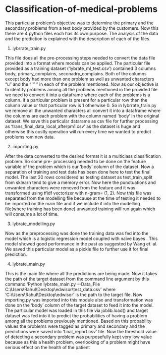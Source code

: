 # Classification-of-medical-problems

This particular problem’s objective was to determine the primary and the secondary problems from a
text body provided by the customers. Now this there are 4 python files each has its own purpose. The
analysis of the data and the prediction is explained with the description of each of the files.

1. lybrrate_train.py

This file does all the pre-processing steps needed to convert the data file provided into a format
where models can be applied. The particular file provided as a training dataset
(‘lybrate_ml_test.csv’) contained 3 columns body, primary_complains, seconadry_complains. Both
of the columns except body had more than one problem as well as unwanted characters “u” and the
“ ‘’ ” in each of the problem mentioned. Now as our objective is to identify problems among all
the problems mentioned in the provided file we need to convert it into a dataframe where each of
the problems is a column. If a particular problem is present for a particular row than the column
value or that particular row is 1 otherwise 0. So in lybrrate_train.py we remove all the unwanted
characters all convert it into a dataframe where the columns are each problem with the column
named ‘body’ in the original dataset. We save this particular datarame as csv file for further
processing as ‘trans_final_data_local_afterpm1.csv’ as the dataset is huge and otherwise this costly
operation will run every time we wanted to predict problems rom new data.

2. importing.py

After the data converted to the desired format it is a multiclass classification problem. So some pre-
processing needed to be done on the feature variable of the problem which is our ‘body’ column of
the dataset. Now a separation of training and test data has been done here to test the final model.
The last 30 rows considered as testing dataset as test_train_split from sklearn tend to give a memory
error. Now here the punctuations and unwanted characters were removed from the feature and it
was transformed using tfidf vectorizer with n-gram= (1, 2). Now this file was separated from the
modelling file because at the time of testing it needed to be imported on the main file and if we
include it into the modelling file(where training has been done) unwanted training will run again
which will consume a lot of time.

3. lybrate_modelling.py

Now as the preprocessing was done the training data was fed into the model which is a logistic
regression model coupled with naïve bayes . This model showed good performance in the past as
suggested by Wang et. al. We saved this particular model as a pickle file to further use it for final
prediction.

4. lybrate_main.py

This is the main file where all the predictions are being made. Now it takes the path of the target
dataset from the command line argument by this command ‘Python lybrate_main.py --Data_File
C:\Users\Rahul\Desktop\edwisor\test_data.csv’ where ‘C:\Users\Rahul\Desktop\edwisor’ is the
path to the target file. Now importing.py was imported into this module also and transformation
was done on the ‘body’ column of the target dataset to feed it into the model. The particular model
was loaded in this file via joblib.load() and target dataset was fed into it to predict the probabilities
of having a problem among all the problems previously mentioned. Based on this probability values
the problems were tagged as primary and secondary and the predictions were saved into
‘final_report.csv’ file. Now the threshold value of detecting a secondary problem was purposefully
kept very low value because as this a health problem, overlooking of a problem might have serious
effect on the health of the patient
